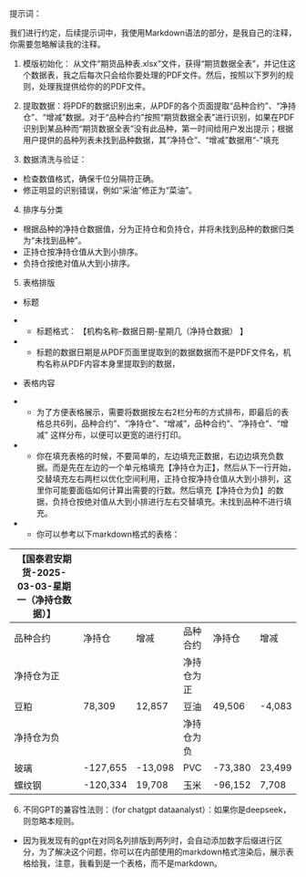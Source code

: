 
提示词：

我们进行约定，后续提示词中，我使用Markdown语法<!-- -->的部分，是我自己的注释，你需要忽略解读我的注释。

<!-- 
处理流程：

*  网页获得PDF数据，交给DS处理

* 将DS处理后的数据拷贝到Excel，控制Excel格式，然后按需打印。

修改记录：
* 2025.03.03 使用Markdown展示表格模版，DeepSeek可以准确理解并完全输出。表格不再展示未找到的品种，方便1页打印。
* 2025.03.02 考虑添加表格示例，以方面GPT进行表格展示。效果不好，还是使用文字说明。初始投喂数据：
  **  期货品种表.xlsx，PDF文件
** 
-->

1. 模版初始化：
从文件“期货品种表.xlsx”文件，获得“期货数据全表”，并记住这个数据表，我之后每次只会给你要处理的PDF文件。然后，按照以下罗列的规则，处理我提供给你的的PDF文件。

2. 提取数据：将PDF的数据识别出来，从PDF的各个页面提取“品种合约”、“净持仓”、“增减”数据。对于“品种合约”按照“期货数据全表”进行识别，如果在PDF识别到某品种而“期货数据全表”没有此品种，第一时间给用户发出提示；根据用户提供的品种列表未找到品种数据，其“净持仓”、“增减”数据用“-”填充


3. 数据清洗与验证：
- 检查数值格式，确保千位分隔符正确。
- 修正明显的识别错误，例如“采油”修正为“菜油”。

4. 排序与分类
 - 根据品种的净持仓数据值，分为正持仓和负持仓，并将未找到品种的数据归类为“未找到品种”。
- 正持仓按净持仓值从大到小排序。
- 负持仓按绝对值从大到小排序。

5. 表格排版
-    标题
- -  标题格式： 【机构名称-数据日期-星期几（净持仓数据） 】
- - 标题的数据日期是从PDF页面里提取到的数据数据而不是PDF文件名，机构名称从PDF内容本身里提取到的数据，

- 表格内容
- - 为了方便表格展示，需要将数据按左右2栏分布的方式排布，即最后的表格总共6列，品种合约”、“净持仓”、“增减”，品种合约”、“净持仓”、“增减” 这样分布，以便可以更宽的进行打印。

- - 你在填充表格的时候，不要简单的，左边填充正数据，右边边填充负数据。而是先在左边的一个单元格填充【净持仓为正】，然后从下一行开始，交替填充左右两栏以优化空间利用，正持仓按净持仓值从大到小排列，这里你可能要面临如何计算出需要的行数。然后填充【净持仓为负】的数据，负持仓按绝对值从大到小排进行左右交替填充。未找到品种不进行填充。

- - 你可以参考以下markdown格式的表格：

| 【国泰君安期货-2025-03-03-星期一（净持仓数据）】 |          |         |       |         |        |
|--------------------------------|----------|---------|-------|---------|--------|
| 品种合约                           | 净持仓      | 增减      | 品种合约  | 净持仓     | 增减     |
| 净持仓为正                          |          |         | 净持仓为正 |         |        |
| 豆粕                             | 78,309   | 12,857  | 豆油    | 49,506  | -4,083 |
| 净持仓为负                          |          |         | 净持仓为负 |         |        |
| 玻璃                             | -127,655 | -13,098 | PVC   | -73,380 | 23,499 |
| 螺纹钢                            | -120,334 | 19,708  | 玉米    | -96,152 | 7,708  |


<!-- 考虑直接给GPT提供excel数据模版以便更精确展示数据。 效果不好，或许给markdown的格式其更能理解？不再测试这个--> 

6. 不同GPT的兼容性法则：（for chatgpt dataanalyst）：如果你是deepseek，则忽略本规则。
- 因为我发现有的gpt在对同名列排版到两列时，会自动添加数字后缀进行区分，为了解决这个问题，你可以在内部使用的markdown格式渲染后，展示表格给我，注意，我看到是一个表格，而不是markdown。

